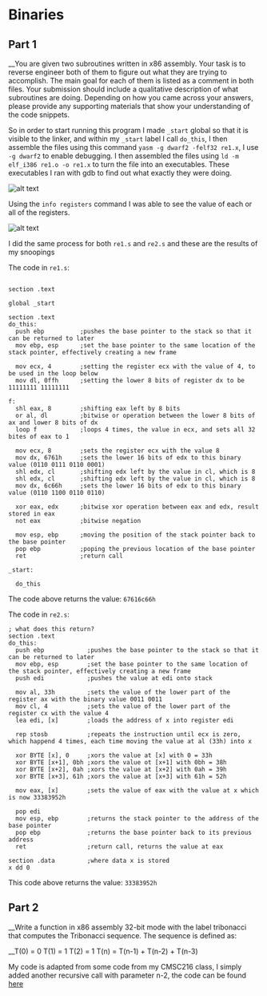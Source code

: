 # Binaries

## Part 1

__You are given two subroutines written in x86 assembly. Your task is to reverse engineer both of them to figure out what they are trying to accomplish. The main goal for each of them is listed as a comment in both files. Your submission should include a qualitative description of what subroutines are doing. Depending on how you came across your answers, please provide any supporting materials that show your understanding of the code snippets.


So in order to start running this program I made ```_start``` global so that it is visible to the linker, and within my ```_start``` label I call ```do_this```, I then assemble the files using this command ```yasm -g dwarf2 -felf32 re1.x```, I use ```-g dwarf2``` to enable debugging. I then assembled the files using ```ld -m elf_i386 re1.o -o re1.x``` to turn the file into an executables. These executables I ran with gdb to find out what exactly they were doing.


![alt text]()


Using the ```info registers``` command I was able to see the value of each or all of the registers.

![alt text]()


I did the same process for both ```re1.s``` and ```re2.s``` and these are the results of my snoopings


The code in ```re1.s```:
```

section .text

global _start

section .text
do_this:
  push ebp          ;pushes the base pointer to the stack so that it can be returned to later
  mov ebp, esp      ;set the base pointer to the same location of the stack pointer, effectively creating a new frame

  mov ecx, 4        ;setting the register ecx with the value of 4, to be used in the loop below
  mov dl, 0ffh      ;setting the lower 8 bits of register dx to be 11111111 11111111

f:
  shl eax, 8        ;shifting eax left by 8 bits
  or al, dl         ;bitwise or operation between the lower 8 bits of ax and lower 8 bits of dx
  loop f            ;loops 4 times, the value in ecx, and sets all 32 bites of eax to 1

  mov ecx, 8        ;sets the register ecx with the value 8
  mov dx, 6761h     ;sets the lower 16 bits of edx to this binary value (0110 0111 0110 0001)
  shl edx, cl       ;shifting edx left by the value in cl, which is 8
  shl edx, cl       ;shifting edx left by the value in cl, which is 8
  mov dx, 6c66h     ;sets the lower 16 bits of edx to this binary value (0110 1100 0110 0110)

  xor eax, edx      ;bitwise xor operation between eax and edx, result stored in eax
  not eax           ;bitwise negation

  mov esp, ebp      ;moving the position of the stack pointer back to the base pointer
  pop ebp           ;poping the previous location of the base pointer
  ret               ;return call
  
_start:

  do_this
```


The code above returns the value: ```67616c66h```


The code in ```re2.s```:

```
; what does this return?
section .text
do_this:
  push ebp            ;pushes the base pointer to the stack so that it can be returned to later
  mov ebp, esp        ;set the base pointer to the same location of the stack pointer, effectively creating a new frame
  push edi            ;pushes the value at edi onto stack

  mov al, 33h         ;sets the value of the lower part of the register ax with the binary value 0011 0011
  mov cl, 4           ;sets the value of the lower part of the register cx with the value 4
  lea edi, [x]        ;loads the address of x into register edi

  rep stosb           ;repeats the instruction until ecx is zero, which happend 4 times, each time moving the value at al (33h) into x

  xor BYTE [x], 0     ;xors the value at [x] with 0 = 33h
  xor BYTE [x+1], 0bh ;xors the value ot [x+1] with 0bh = 38h
  xor BYTE [x+2], 0ah ;xors the value at [x+2] with 0ah = 39h
  xor BYTE [x+3], 61h ;xors the value at [x+3] with 61h = 52h

  mov eax, [x]        ;sets the value of eax with the value at x which is now 33383952h

  pop edi             
  mov esp, ebp        ;returns the stack pointer to the address of the base pointer
  pop ebp             ;returns the base pointer back to its previous address
  ret                 ;return call, returns the value at eax

section .data         ;where data x is stored
x dd 0
```

This code above returns the value: ```33383952h```






## Part 2

__Write a function in x86 assembly 32-bit mode with the label tribonacci that computes the Tribonacci sequence. The sequence is defined as:

__T(0) = 0
T(1) = 1
T(2) = 1
T(n) = T(n-1) + T(n-2) + T(n-3)


My code is adapted from some code from my CMSC216 class, I simply added another recursive call with parameter n-2, the code can be found [here]()

